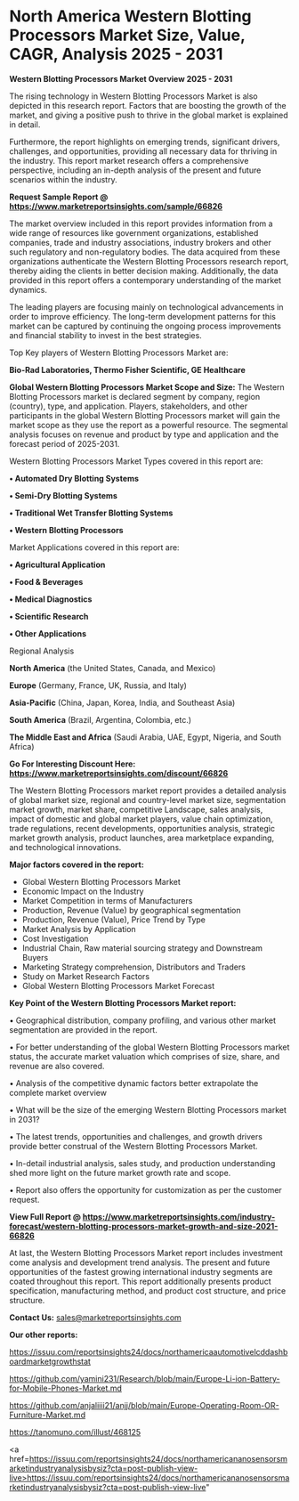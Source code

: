 # North America Western Blotting Processors Market Size, Value, CAGR, Analysis 2025 - 2031

<Strong> Western Blotting Processors Market Overview 2025 - 2031</strong>

The rising technology in Western Blotting Processors Market is also depicted in this research report. Factors that are boosting the growth of the market, and giving a positive push to thrive in the global market is explained in detail.

Furthermore, the report highlights on emerging trends, significant drivers, challenges, and opportunities, providing all necessary data for thriving in the industry. This report market research offers a comprehensive perspective, including an in-depth analysis of the present and future scenarios within the industry.

<strong>Request Sample Report @ <a href=https://www.marketreportsinsights.com/sample/66826>https://www.marketreportsinsights.com/sample/66826</a></strong>

The market overview included in this report provides information from a wide range of resources like government organizations, established companies, trade and industry associations, industry brokers and other such regulatory and non-regulatory bodies. The data acquired from these organizations authenticate the Western Blotting Processors research report, thereby aiding the clients in better decision making. Additionally, the data provided in this report offers a contemporary understanding of the market dynamics.

The leading players are focusing mainly on technological advancements in order to improve efficiency. The long-term development patterns for this market can be captured by continuing the ongoing process improvements and financial stability to invest in the best strategies.

Top Key players of Western Blotting Processors Market are:

<strong>Bio-Rad Laboratories, Thermo Fisher Scientific, GE Healthcare</strong>

<strong><b>Global Western Blotting Processors Market Scope and Size:</b></strong>
The Western Blotting Processors market is declared segment by company, region (country), type, and application. Players, stakeholders, and other participants in the global Western Blotting Processors market will gain the market scope as they use the report as a powerful resource. The segmental analysis focuses on revenue and product by type and application and the forecast period of 2025-2031.

Western Blotting Processors Market Types covered in this report are:

<strong>• Automated Dry Blotting Systems

• Semi-Dry Blotting Systems

• Traditional Wet Transfer Blotting Systems

• Western Blotting Processors</strong>

Market Applications covered in this report are:

<strong>• Agricultural Application

• Food & Beverages

• Medical Diagnostics

• Scientific Research

• Other Applications</strong> 

Regional Analysis

<strong>North America</strong> (the United States, Canada, and Mexico)

<strong>Europe</strong> (Germany, France, UK, Russia, and Italy)

<strong>Asia-Pacific</strong> (China, Japan, Korea, India, and Southeast Asia)

<strong>South America</strong> (Brazil, Argentina, Colombia, etc.)

<strong>The Middle East and Africa</strong> (Saudi Arabia, UAE, Egypt, Nigeria, and South Africa)

<strong>Go For Interesting Discount Here: <a href=https://www.marketreportsinsights.com/discount/66826>https://www.marketreportsinsights.com/discount/66826</a></strong>

The Western Blotting Processors market report provides a detailed analysis of global market size, regional and country-level market size, segmentation market growth, market share, competitive Landscape, sales analysis, impact of domestic and global market players, value chain optimization, trade regulations, recent developments, opportunities analysis, strategic market growth analysis, product launches, area marketplace expanding, and technological innovations.

<strong><b>Major factors covered in the report:</b></strong>
<ul>
  <li>Global Western Blotting Processors Market </li>
  <li>Economic Impact on the Industry</li>
  <li>Market Competition in terms of Manufacturers</li>
  <li>Production, Revenue (Value) by geographical segmentation</li>
  <li>Production, Revenue (Value), Price Trend by Type</li>
  <li>Market Analysis by Application</li>
  <li>Cost Investigation</li>
  <li>Industrial Chain, Raw material sourcing strategy and Downstream Buyers</li>
  <li>Marketing Strategy comprehension, Distributors and Traders</li>
  <li>Study on Market Research Factors</li>
  <li>Global Western Blotting Processors Market Forecast</li>
</ul>

<strong><b>Key Point of the Western Blotting Processors Market report:</b></strong>

• Geographical distribution, company profiling, and various other market segmentation are provided in the report.

• For better understanding of the global Western Blotting Processors market status, the accurate market valuation which comprises of size, share, and revenue are also covered.

• Analysis of the competitive dynamic factors better extrapolate the complete market overview

• What will be the size of the emerging Western Blotting Processors market in 2031?

• The latest trends, opportunities and challenges, and growth drivers provide better construal of the Western Blotting Processors Market.

• In-detail industrial analysis, sales study, and production understanding shed more light on the future market growth rate and scope.

• Report also offers the opportunity for customization as per the customer request.

<strong><b>View Full Report @ <a href=https://www.marketreportsinsights.com/industry-forecast/western-blotting-processors-market-growth-and-size-2021-66826>https://www.marketreportsinsights.com/industry-forecast/western-blotting-processors-market-growth-and-size-2021-66826</a></b></strong>


At last, the Western Blotting Processors Market report includes investment come analysis and development trend analysis. The present and future opportunities of the fastest growing international industry segments are coated throughout this report. This report additionally presents product specification, manufacturing method, and product cost structure, and price structure.

<strong>Contact Us:</strong>
sales@marketreportsinsights.com

<strong>Our other reports:</strong>

<a href=https://issuu.com/reportsinsights24/docs/northamericaautomotivelcddashboardmarketgrowthstat>https://issuu.com/reportsinsights24/docs/northamericaautomotivelcddashboardmarketgrowthstat</a>

<a href=https://github.com/yamini231/Research/blob/main/Europe-Li-ion-Battery-for-Mobile-Phones-Market.md>https://github.com/yamini231/Research/blob/main/Europe-Li-ion-Battery-for-Mobile-Phones-Market.md</a>

<a href=https://github.com/anjaliiii21/anjj/blob/main/Europe-Operating-Room-OR-Furniture-Market.md>https://github.com/anjaliiii21/anjj/blob/main/Europe-Operating-Room-OR-Furniture-Market.md</a>

<a href=https://tanomuno.com/illust/468125>https://tanomuno.com/illust/468125</a>

<a href=https://issuu.com/reportsinsights24/docs/northamericananosensorsmarketindustryanalysisbysiz?cta=post-publish-view-live>https://issuu.com/reportsinsights24/docs/northamericananosensorsmarketindustryanalysisbysiz?cta=post-publish-view-live</a>"
